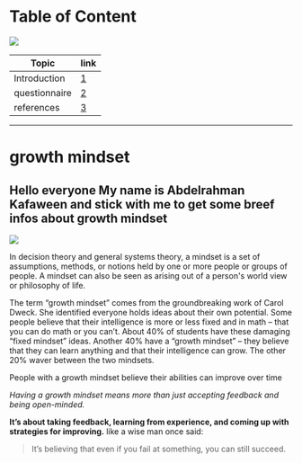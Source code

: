 # Table of Content 

![](https://contenthub-static.grammarly.com/blog/wp-content/uploads/2018/05/how-to-write-an-introduction.jpg)

| Topic                                       | link        |
| ------------------------------------------- | ----------- |
|Introduction                                 |  [1](https://kafaween.github.io/reading-notes/ )      |
| questionnaire                               |  [2]( https://kafaween.github.io/reading-notes/questioner )        |
|references                                   |  [3](https://kafaween.github.io/reading-notes/references )           |  
--------------------------------------------------------------------------------
# growth mindset
## Hello everyone My name is Abdelrahman Kafaween and stick with me to get some breef infos about growth mindset
 
![](https://storage.googleapis.com/proudcity/elgl/uploads/2020/08/growth-mindset-brain.png)

 In decision theory and general systems theory, a mindset is a set of assumptions, methods, or notions held by one or more people or groups of people. A mindset can also be seen as arising out of a person's world view or philosophy of life.

 The term “growth mindset” comes from the groundbreaking work of Carol Dweck. She identified everyone holds ideas about their own potential. Some people believe that their intelligence is more or less fixed and in math – that you can do math or you can’t. About 40% of students have these damaging “fixed mindset” ideas. Another 40% have a “growth mindset” – they believe that they can learn anything and that their intelligence can grow. The other 20% waver between the two mindsets.

People with a growth mindset believe their abilities can improve over time

*Having a growth mindset means more than just accepting feedback and being open-minded.*

**It’s about taking feedback, learning from experience, and coming up with strategies for improving.** 
like a wise man once said:
> It’s believing that even if you fail at something, you can still succeed.

 



